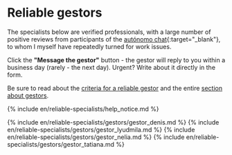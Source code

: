# Reliable gestors

The specialists below are verified professionals, with a large number of positive reviews from participants of the
[autónomo chat](https://bit.ly/it-autonomos-spain-eng){:target="_blank"}, to whom I myself have repeatedly turned for work issues.

Click the **"Message the gestor"** button - the gestor will reply to you within a business day (rarely - the next day). Urgent?
Write about it directly in the form.

Be sure to read about the [criteria for a reliable gestor](#criteria-for-a-reliable-gestor) and the
entire [section about gestors](#gestor-1).

{% include en/reliable-specialists/help_notice.md %}

{% include en/reliable-specialists/gestors/gestor_denis.md %}
{% include en/reliable-specialists/gestors/gestor_lyudmila.md %}
{% include en/reliable-specialists/gestors/gestor_nelia.md %}
{% include en/reliable-specialists/gestors/gestor_tatiana.md %}
